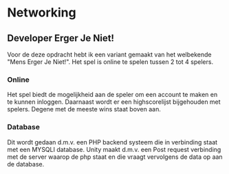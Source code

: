 # Networking
## Developer Erger Je Niet!

Voor de deze opdracht hebt ik een variant gemaakt van het welbekende "Mens Erger Je Niet!". 
Het spel is online te spelen tussen 2 tot 4 spelers.

### Online

Het spel biedt de mogelijkheid aan de speler om een account te maken en te kunnen inloggen. Daarnaast wordt er een highscorelijst bijgehouden met spelers.
Degene met de meeste wins staat boven aan.

### Database
Dit wordt gedaan d.m.v. een PHP backend systeem die in verbinding staat met een MYSQLI database. Unity maakt d.m.v. een Post request verbinding met de
server waarop de php staat en die vraagt vervolgens de data op aan de database.
